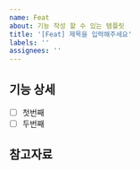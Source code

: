 ```yaml
---
name: Feat
about: 기능 작성 할 수 있는 템플릿
title: '[Feat] 제목을 입력해주세요'
labels: ''
assignees: ''
---
```


## 기능 상세

- [ ] 첫번째
- [ ] 두번째

## 참고자료

